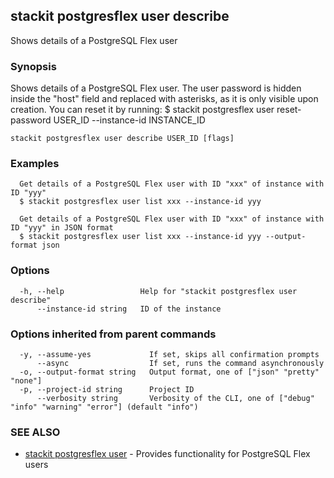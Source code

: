## stackit postgresflex user describe

Shows details of a PostgreSQL Flex user

### Synopsis

Shows details of a PostgreSQL Flex user.
The user password is hidden inside the "host" field and replaced with asterisks, as it is only visible upon creation. You can reset it by running:
  $ stackit postgresflex user reset-password USER_ID --instance-id INSTANCE_ID

```
stackit postgresflex user describe USER_ID [flags]
```

### Examples

```
  Get details of a PostgreSQL Flex user with ID "xxx" of instance with ID "yyy"
  $ stackit postgresflex user list xxx --instance-id yyy

  Get details of a PostgreSQL Flex user with ID "xxx" of instance with ID "yyy" in JSON format
  $ stackit postgresflex user list xxx --instance-id yyy --output-format json
```

### Options

```
  -h, --help                 Help for "stackit postgresflex user describe"
      --instance-id string   ID of the instance
```

### Options inherited from parent commands

```
  -y, --assume-yes             If set, skips all confirmation prompts
      --async                  If set, runs the command asynchronously
  -o, --output-format string   Output format, one of ["json" "pretty" "none"]
  -p, --project-id string      Project ID
      --verbosity string       Verbosity of the CLI, one of ["debug" "info" "warning" "error"] (default "info")
```

### SEE ALSO

* [stackit postgresflex user](./stackit_postgresflex_user.md)	 - Provides functionality for PostgreSQL Flex users

